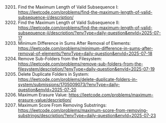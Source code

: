  3201. Find the Maximum Length of Valid Subsequence I: https://leetcode.com/problems/find-the-maximum-length-of-valid-subsequence-i/description/
 3202. Find the Maximum Length of Valid Subsequence II: https://leetcode.com/problems/find-the-maximum-length-of-valid-subsequence-ii/description/?envType=daily-question&envId=2025-07-17
2163. Minimum Difference in Sums After Removal of Elements: https://leetcode.com/problems/minimum-difference-in-sums-after-removal-of-elements/?envType=daily-question&envId=2025-07-18
1233. Remove Sub-Folders from the Filesystem: https://leetcode.com/problems/remove-sub-folders-from-the-filesystem/description/?envType=daily-question&envId=2025-07-19
1948. Delete Duplicate Folders in System: https://leetcode.com/problems/delete-duplicate-folders-in-system/submissions/1705009073/?envType=daily-question&envId=2025-07-20
1695. Maximum Erasure Value: https://leetcode.com/problems/maximum-erasure-value/description/
1717. Maximum Score From Removing Substrings: https://leetcode.com/problems/maximum-score-from-removing-substrings/description/?envType=daily-question&envId=2025-07-23
